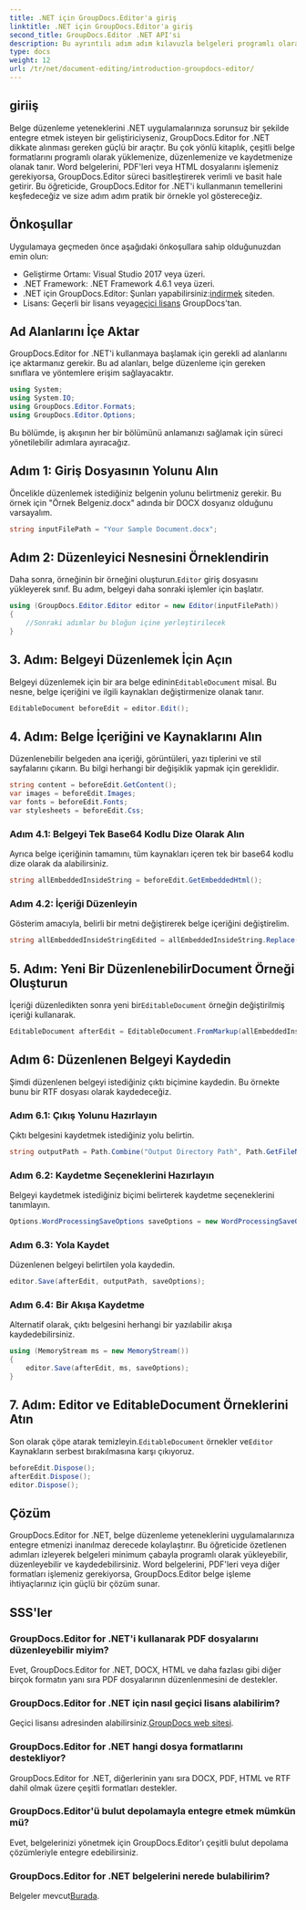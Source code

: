 ```yaml
---
title: .NET için GroupDocs.Editor'a giriş
linktitle: .NET için GroupDocs.Editor'a giriş
second_title: GroupDocs.Editor .NET API'si
description: Bu ayrıntılı adım adım kılavuzla belgeleri programlı olarak düzenlemek için GroupDocs.Editor for .NET'i nasıl kullanacağınızı öğrenin.
type: docs
weight: 12
url: /tr/net/document-editing/introduction-groupdocs-editor/
---
```

## giriiş 
Belge düzenleme yeteneklerini .NET uygulamalarınıza sorunsuz bir şekilde entegre etmek isteyen bir geliştiriciyseniz, GroupDocs.Editor for .NET dikkate alınması gereken güçlü bir araçtır. Bu çok yönlü kitaplık, çeşitli belge formatlarını programlı olarak yüklemenize, düzenlemenize ve kaydetmenize olanak tanır. Word belgelerini, PDF'leri veya HTML dosyalarını işlemeniz gerekiyorsa, GroupDocs.Editor süreci basitleştirerek verimli ve basit hale getirir. Bu öğreticide, GroupDocs.Editor for .NET'i kullanmanın temellerini keşfedeceğiz ve size adım adım pratik bir örnekle yol göstereceğiz.
## Önkoşullar
Uygulamaya geçmeden önce aşağıdaki önkoşullara sahip olduğunuzdan emin olun:
- Geliştirme Ortamı: Visual Studio 2017 veya üzeri.
- .NET Framework: .NET Framework 4.6.1 veya üzeri.
-  .NET için GroupDocs.Editor: Şunları yapabilirsiniz:[indirmek](https://releases.groupdocs.com/editor/net/) siteden.
-  Lisans: Geçerli bir lisans veya[geçici lisans](https://purchase.groupdocs.com/temporary-license/) GroupDocs'tan.
## Ad Alanlarını İçe Aktar
GroupDocs.Editor for .NET'i kullanmaya başlamak için gerekli ad alanlarını içe aktarmanız gerekir. Bu ad alanları, belge düzenleme için gereken sınıflara ve yöntemlere erişim sağlayacaktır.
```csharp
using System;
using System.IO;
using GroupDocs.Editor.Formats;
using GroupDocs.Editor.Options;
```

Bu bölümde, iş akışının her bir bölümünü anlamanızı sağlamak için süreci yönetilebilir adımlara ayıracağız.
## Adım 1: Giriş Dosyasının Yolunu Alın
Öncelikle düzenlemek istediğiniz belgenin yolunu belirtmeniz gerekir. Bu örnek için "Örnek Belgeniz.docx" adında bir DOCX dosyanız olduğunu varsayalım.
```csharp
string inputFilePath = "Your Sample Document.docx";
```
## Adım 2: Düzenleyici Nesnesini Örneklendirin
 Daha sonra, örneğinin bir örneğini oluşturun.`Editor` giriş dosyasını yükleyerek sınıf. Bu adım, belgeyi daha sonraki işlemler için başlatır.
```csharp
using (GroupDocs.Editor.Editor editor = new Editor(inputFilePath))
{
    //Sonraki adımlar bu bloğun içine yerleştirilecek
}
```
## 3. Adım: Belgeyi Düzenlemek İçin Açın
 Belgeyi düzenlemek için bir ara belge edinin`EditableDocument` misal. Bu nesne, belge içeriğini ve ilgili kaynakları değiştirmenize olanak tanır.
```csharp
EditableDocument beforeEdit = editor.Edit();
```
## 4. Adım: Belge İçeriğini ve Kaynaklarını Alın
Düzenlenebilir belgeden ana içeriği, görüntüleri, yazı tiplerini ve stil sayfalarını çıkarın. Bu bilgi herhangi bir değişiklik yapmak için gereklidir.
```csharp
string content = beforeEdit.GetContent();
var images = beforeEdit.Images;
var fonts = beforeEdit.Fonts;
var stylesheets = beforeEdit.Css;
```
### Adım 4.1: Belgeyi Tek Base64 Kodlu Dize Olarak Alın
Ayrıca belge içeriğinin tamamını, tüm kaynakları içeren tek bir base64 kodlu dize olarak da alabilirsiniz.
```csharp
string allEmbeddedInsideString = beforeEdit.GetEmbeddedHtml();
```
### Adım 4.2: İçeriği Düzenleyin
Gösterim amacıyla, belirli bir metni değiştirerek belge içeriğini değiştirelim.
```csharp
string allEmbeddedInsideStringEdited = allEmbeddedInsideString.Replace("Subtitle", "Edited subtitle");
```
## 5. Adım: Yeni Bir DüzenlenebilirDocument Örneği Oluşturun
 İçeriği düzenledikten sonra yeni bir`EditableDocument` örneğin değiştirilmiş içeriği kullanarak.
```csharp
EditableDocument afterEdit = EditableDocument.FromMarkup(allEmbeddedInsideStringEdited, null);
```
## Adım 6: Düzenlenen Belgeyi Kaydedin
Şimdi düzenlenen belgeyi istediğiniz çıktı biçimine kaydedin. Bu örnekte bunu bir RTF dosyası olarak kaydedeceğiz.
### Adım 6.1: Çıkış Yolunu Hazırlayın
Çıktı belgesini kaydetmek istediğiniz yolu belirtin.
```csharp
string outputPath = Path.Combine("Output Directory Path", Path.GetFileNameWithoutExtension(inputFilePath) + ".rtf");
```
### Adım 6.2: Kaydetme Seçeneklerini Hazırlayın
Belgeyi kaydetmek istediğiniz biçimi belirterek kaydetme seçeneklerini tanımlayın.
```csharp
Options.WordProcessingSaveOptions saveOptions = new WordProcessingSaveOptions(WordProcessingFormats.Rtf);
```
### Adım 6.3: Yola Kaydet
Düzenlenen belgeyi belirtilen yola kaydedin.
```csharp
editor.Save(afterEdit, outputPath, saveOptions);
```
### Adım 6.4: Bir Akışa Kaydetme
Alternatif olarak, çıktı belgesini herhangi bir yazılabilir akışa kaydedebilirsiniz.
```csharp
using (MemoryStream ms = new MemoryStream())
{
    editor.Save(afterEdit, ms, saveOptions);
}
```
## 7. Adım: Editor ve EditableDocument Örneklerini Atın
 Son olarak çöpe atarak temizleyin.`EditableDocument` örnekler ve`Editor` Kaynakların serbest bırakılmasına karşı çıkıyoruz.
```csharp
beforeEdit.Dispose();
afterEdit.Dispose();
editor.Dispose();
```

## Çözüm
GroupDocs.Editor for .NET, belge düzenleme yeteneklerini uygulamalarınıza entegre etmenizi inanılmaz derecede kolaylaştırır. Bu öğreticide özetlenen adımları izleyerek belgeleri minimum çabayla programlı olarak yükleyebilir, düzenleyebilir ve kaydedebilirsiniz. Word belgelerini, PDF'leri veya diğer formatları işlemeniz gerekiyorsa, GroupDocs.Editor belge işleme ihtiyaçlarınız için güçlü bir çözüm sunar.
## SSS'ler
### GroupDocs.Editor for .NET'i kullanarak PDF dosyalarını düzenleyebilir miyim?
Evet, GroupDocs.Editor for .NET, DOCX, HTML ve daha fazlası gibi diğer birçok formatın yanı sıra PDF dosyalarının düzenlenmesini de destekler.
### GroupDocs.Editor for .NET için nasıl geçici lisans alabilirim?
 Geçici lisansı adresinden alabilirsiniz.[GroupDocs web sitesi](https://purchase.groupdocs.com/temporary-license/).
### GroupDocs.Editor for .NET hangi dosya formatlarını destekliyor?
GroupDocs.Editor for .NET, diğerlerinin yanı sıra DOCX, PDF, HTML ve RTF dahil olmak üzere çeşitli formatları destekler.
### GroupDocs.Editor'ü bulut depolamayla entegre etmek mümkün mü?
Evet, belgelerinizi yönetmek için GroupDocs.Editor'ı çeşitli bulut depolama çözümleriyle entegre edebilirsiniz.
### GroupDocs.Editor for .NET belgelerini nerede bulabilirim?
Belgeler mevcut[Burada](https://reference.groupdocs.com/editor/net/).